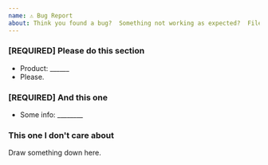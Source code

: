 ```yaml
---
name: ⚠️ Bug Report
about: Think you found a bug?  Something not working as expected?  File a bug report.
---
```


<!-- DO NOT DELETE 
validate_template=true
template_path=.github/ISSUE_TEMPLATE/bugs.md
-->

### [REQUIRED] Please do this section

  * Product: ______
  * Please.

### [REQUIRED] And this one

  * Some info: ________

### This one I don't care about

Draw something down here.
